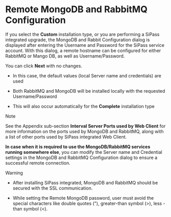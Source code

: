 # Remote MongoDB and RabbitMQ Configuration

If you select the **Custom** installation type, or you are performing a SiPass integrated upgrade, the MongoDB and Rabbit Configuration dialog is displayed after entering the Username and Password for the SiPass service account. With this dialog, a remote hostname can be configured for either RabbitMQ or Mango DB, as well as Username/Password.

You can click **Next** with no changes.

- In this case, the default values (local Server name and credentials) are used
* Both RabbitMQ and MongoDB will be installed locally with the requested Username/Password
+ This will also occur automatically for the **Complete** installation type

> [!Note] 
> See the Appendix sub-section **Interval Server Ports used by Web Client** for more information on the ports used by MongoDB and RabbitMQ, along with a list of other ports used by SiPass integrated Web Client.

**In case when it is required to use the MongoDB/RabbitMQ services running somewhere else**, you can modify the Server name and Credential settings in the MongoDB and RabbitMQ Configuration dialog to ensure a successful remote connection.
> [!WARNING]
> - After installing SiPass integrated, MongoDB and RabbitMQ should be secured with the SSL communication.
> * While setting the Remote MongoDB password, user must avoid the special characters like double quotes ("), greater-than symbol (>), less -than symbol (<).
